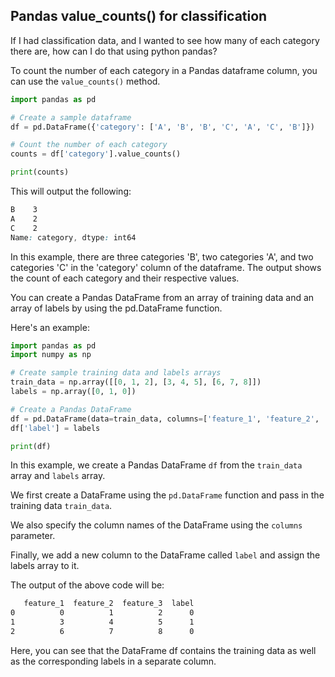 ## Pandas value\_counts() for classification

If I had classification data, and I wanted to see how many of each category there are, how can I do that using python pandas?

To count the number of each category in a Pandas dataframe column, you can use the `value_counts()` method.

```python
import pandas as pd

# Create a sample dataframe
df = pd.DataFrame({'category': ['A', 'B', 'B', 'C', 'A', 'C', 'B']})

# Count the number of each category
counts = df['category'].value_counts()

print(counts)
```

This will output the following:

```css
B    3
A    2
C    2
Name: category, dtype: int64
```

In this example, there are three categories 'B', two categories 'A', and two categories 'C' in the 'category' column of the dataframe. The output shows the count of each category and their respective values.

You can create a Pandas DataFrame from an array of training data and an array of labels by using the pd.DataFrame function.

Here's an example:

```python
import pandas as pd
import numpy as np

# Create sample training data and labels arrays
train_data = np.array([[0, 1, 2], [3, 4, 5], [6, 7, 8]])
labels = np.array([0, 1, 0])

# Create a Pandas DataFrame
df = pd.DataFrame(data=train_data, columns=['feature_1', 'feature_2', 'feature_3'])
df['label'] = labels

print(df)
```

In this example, we create a Pandas DataFrame `df` from the `train_data` array and `labels` array.

We first create a DataFrame using the `pd.DataFrame` function and pass in the training data `train_data`.

We also specify the column names of the DataFrame using the `columns` parameter.

Finally, we add a new column to the DataFrame called `label` and assign the labels array to it.

The output of the above code will be:

```css
   feature_1  feature_2  feature_3  label
0          0          1          2      0
1          3          4          5      1
2          6          7          8      0
```

Here, you can see that the DataFrame df contains the training data as well as the corresponding labels in a separate column.
